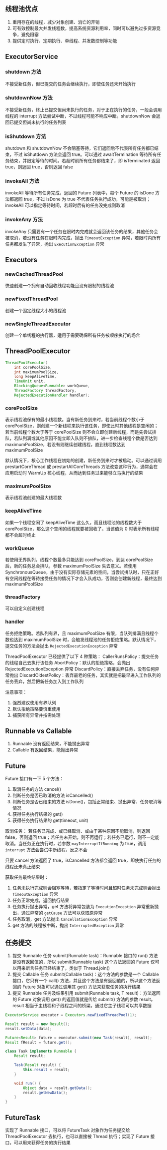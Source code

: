 ## 线程池优点
1. 重用存在的线程，减少对象创建、消亡的开销
2. 可有效控制最大并发线程数，提高系统资源利用率，同时可以避免过多资源竞争，避免阻塞
3. 提供定时执行、定期执行、单线程、并发数控制等功能


## ExecutorService
### shutdown 方法
不接受新任务，但已提交的任务会继续执行，即使任务还未开始执行

### shutdownNow 方法
不接受新任务，终止已提交但尚未执行的任务，对于正在执行的任务，一般会调用线程的 interrupt 方法尝试中断，不过线程可能不响应中断。shutdownNow 会返回已提交但尚未执行的任务列表

### isShutdown 方法
shutdown 和 shutdownNow 不会阻塞等待，它们返回后不代表所有任务都已结束，不过 isShutdown 方法会返回 true。可以通过 awaitTermination 等待所有任务结束，并限定等待的时间。若超时前所有任务都结束了，即 isTerminated 返回 true，则返回 true，否则返回 false

### invokeAll 方法
invokeAll 等待所有任务完成，返回的 Future 列表中，每个 Future 的 isDone 方法都返回 true，不过 isDone 为 true 不代表任务执行成功，可能是被取消；invokeAll 可以指定等待时间，若超时后有的任务没完成则取消

### invokeAny 方法
invokeAny 只需要有一个任务在限时内完成就会返回该任务的结果，其他任务会被取消，若没有任务在限时内完成，抛出 `TimeoutException` 异常，若限时内所有任务都发生了异常，抛出 `ExecutionException` 异常


## Executors
### newCachedThreadPool
快速创建一个拥有自动回收线程功能且没有限制的线程池

### newFixedThreadPool
创建一个固定线程大小的线程池

### newSingleThreadExecutor
创建一个单线程的执行器，适用于需要确保所有任务被顺序执行的场合


## ThreadPoolExecutor
```java
ThreadPoolExecutor(
    int corePoolSize,
    int maximumPoolSize,
    long keepAliveTime,
    TimeUnit unit,
    BlockingQueue<Runnable> workQueue,
    ThreadFactory threadFactory,
    RejectedExecutionHandler handler);
```

### corePoolSize
表示线程池保有的最小线程数。当有新任务到来时，若当前线程个数小于 corePoolSize，则创建一个新线程来执行该任务，即使此时其他线程是空闲的；若当前线程个数大于等于 corePoolSize 则不会立即创建新线程，而是先尝试排队，若队列满或其他原因不能立即入队则不排队，进一步检查线程个数是否达到 maximumPoolSize，若没有则继续创建线程，直到线程数达到 maximumPoolSize

默认情况下，核心工作线程在初始的创建，新任务到来时才被启动。可以通过调用 prestartCoreThread 或 prestartAllCoreThreads 方法改变这种行为，通常会在应用启动时 WarmUp 核心线程，从而达到任务过来能够立马执行的结果

### maximumPoolSize
表示线程池创建的最大线程数

### keepAliveTime
如果一个线程空闲了 keepAliveTime 这么久，而且线程池的线程数大于 corePoolSize，那么这个空闲的线程就要被回收了。当该值为 0 时表示所有线程都不会超时终止

### workQueue
若使用无界队列，线程个数最多只能达到 corePoolSize，到达 corePoolSize 后，新的任务总会排队，参数 maximumPoolSize 失去意义。若使用 SynchronousQueue，由于没有实际存储元素的空间，当尝试排队时，只在正好有空闲线程在等待接受任务的情况下才会入队成功，否则会创建新线程，最终达到 maximumPoolSize

### threadFactory
可以自定义创建线程

### handler
任务拒绝策略。若队列有界，且 maximumPoolSize 有限，当队列排满且线程个数也达到 maximumPoolSize 时，会触发线程池的任务拒绝策略。默认情况下，提交任务的方法会抛出 `RejectedExecutionException` 异常

ThreadPoolExecutor 已经提供了以下 4 种策略：
CallerRunsPolicy：提交任务的线程自己去执行该任务
AbortPolicy：默认的拒绝策略，会抛出 RejectedExecutionException 异常
DiscardPolicy：直接丢弃任务，没有任何异常抛出
DiscardOldestPolicy：丢弃最老的任务，其实就是把最早进入工作队列的任务丢弃，然后把新任务加入到工作队列

注意事项：
1. 强烈建议使用有界队列
2. 默认拒绝策略要慎重使用
3. 捕获所有异常并按需处理


## Runnable vs Callable
1. Runnable 没有返回结果，不能抛出异常
2. Callable 有返回结果，能抛出异常


## Future
Future 接口有一下 5 个方法：
1. 取消任务的方法 cancel()
2. 判断任务是否已取消的方法 isCancelled()
3. 判断任务是否已结束的方法 isDone()，包括正常结束、抛出异常、任务取消等情况
4. 获得任务执行结果的 get()
5. 获得任务执行结果的 get(timeout, unit)

取消任务：
若任务已完成、或已经取消、或由于某种原因不能取消，则返回 false，否则返回 true；若任务未开始，则不再运行；若任务已运行，则不一定能取消。当任务正在执行时，若参数 `mayInterruptIfRunning` 为 true，调用 `interrupt` 方法会尝试中断线程，反之不会

只要 cancel 方法返回了 true，isCancelled 方法都会返回 true，即使执行任务的线程还未真正结束

获取任务最终结果时：
1. 任务未执行完成则会阻塞等待，若指定了等待时间且超时任务未完成则会抛出 `TimeoutException` 异常
2. 任务正常完成，返回执行结果
3. 任务执行抛出异常，get 方法将异常包装为 `ExecutionException` 异常重新抛出，通过异常的 `getCause` 方法可以获取原异常
4. 任务取消，get 方法抛出 `CancellationException` 异常
5. get 方法的线程被中断，抛出 `InterruptedException` 异常


## 任务提交
1. 提交 Runnable 任务 submit(Runnable task)：Runnable 接口的 run() 方法是没有返回值的，所以 submit(Runnable task) 这个方法返回的 Future 仅可以用来断言任务已经结束了，类似于 Thread.join()
2. 提交 Callable 任务 submit(Callable<T> task)：这个方法的参数是一个 Callable 接口，它只有一个 call() 方法，并且这个方法是有返回值的，所以这个方法返回的 Future 对象可以通过调用其 get() 方法来获取任务的执行结果
3. 提交 Runnable 任务及结果引用 submit(Runnable task, T result)：方法返回的 Future 对象调用 get() 的返回值就是传给 submit() 方法的参数 result。result 相当于主线程和子线程之间的桥梁，通过它主子线程可以共享数据

```java
ExecutorService executor = Executors.newFixedThreadPool(1);

Result result = new Result();
result.setData(data);

Future<Result> future = executor.submit(new Task(result), result);
Result fResult = future.get();

class Task implements Runnable {
    Result result;

    Task(Result result) {
        this.result = result;
    }

    void run() {
        Object data = result.getData();
        result.getNewData();
    }
}
```


## FutureTask
实现了 Runnable 接口，可以将 FutureTask 对象作为任务提交给 ThreadPoolExecutor 去执行，也可以直接被 Thread 执行；实现了 Future 接口，可以用来获得任务的执行结果
